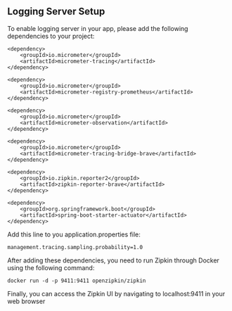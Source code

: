 ## Logging Server Setup

To enable logging server in your app, please add the following dependencies to your project:

```
<dependency>
    <groupId>io.micrometer</groupId>
    <artifactId>micrometer-tracing</artifactId>
</dependency>

<dependency>
    <groupId>io.micrometer</groupId>
    <artifactId>micrometer-registry-prometheus</artifactId>
</dependency>

<dependency>
    <groupId>io.micrometer</groupId>
    <artifactId>micrometer-observation</artifactId>
</dependency>

<dependency>
    <groupId>io.micrometer</groupId>
    <artifactId>micrometer-tracing-bridge-brave</artifactId>
</dependency>

<dependency>
    <groupId>io.zipkin.reporter2</groupId>
    <artifactId>zipkin-reporter-brave</artifactId>
</dependency>

<dependency>
    <groupId>org.springframework.boot</groupId>
    <artifactId>spring-boot-starter-actuator</artifactId>
</dependency>
```

Add this line to you application.properties file:
```
management.tracing.sampling.probability=1.0
```

After adding these dependencies, you need to run Zipkin through Docker using the following command:
```
docker run -d -p 9411:9411 openzipkin/zipkin
```
Finally, you can access the Zipkin UI by navigating to localhost:9411 in your web browser
